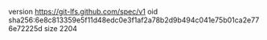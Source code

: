 version https://git-lfs.github.com/spec/v1
oid sha256:6e8c813359e5f11d48edc0e3f1af2a78b2d9b494c041e75b01ca2e776e72225d
size 2204

